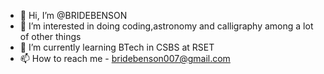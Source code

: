 - 👋 Hi, I’m @BRIDEBENSON
- 👀 I’m interested in doing coding,astronomy and calligraphy among a lot of other things
- 🌱 I’m currently learning BTech in CSBS at RSET
- 📫 How to reach me - bridebenson007@gmail.com

<!---
BRIDEBENSON/BRIDEBENSON is a ✨ special ✨ repository because its `README.md` (this file) appears on your GitHub profile.
You can click the Preview link to take a look at your changes.
--->
